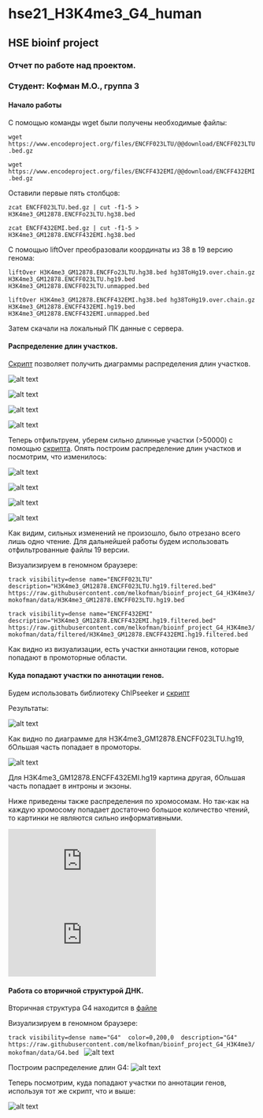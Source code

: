 # hse21_H3K4me3_G4_human
## HSE bioinf project
### Отчет по работе над проектом. 
### Студент: Кофман М.О., группа 3
#### Начало работы 
С помощью команды wget были получены необходимые файлы:

`wget https://www.encodeproject.org/files/ENCFF023LTU/@@download/ENCFF023LTU.bed.gz`

`wget https://www.encodeproject.org/files/ENCFF432EMI/@@download/ENCFF432EMI.bed.gz`

Оставили первые пять столбцов:

`zcat ENCFF023LTU.bed.gz | cut -f1-5 > H3K4me3_GM12878.ENCFFo23LTU.hg38.bed`

`zcat ENCFF432EMI.bed.gz | cut -f1-5 > H3K4me3_GM12878.ENCFF432EMI.hg38.bed`

С помощью liftOver преобразовали координаты из 38 в 19 версию генома:

`liftOver H3K4me3_GM12878.ENCFFo23LTU.hg38.bed hg38ToHg19.over.chain.gz H3K4me3_GM12878.ENCFF023LTU.hg19.bed H3K4me3_GM12878.ENCFF023LTU.unmapped.bed`

`liftOver H3K4me3_GM12878.ENCFF432EMI.hg38.bed hg38ToHg19.over.chain.gz H3K4me3_GM12878.ENCFF432EMI.hg19.bed H3K4me3_GM12878.ENCFF432EMI.unmapped.bed`

Затем скачали на локальный ПК данные с сервера. 

#### Распределение длин участков.

[Скрипт](https://github.com/melkofman/bioinf_project_G4_H3K4me3/blob/mokofman/src/len_hist.R) позволяет получить диаграммы распределения длин участков. 

![alt text](https://github.com/melkofman/bioinf_project_G4_H3K4me3/blob/mokofman/images/len_hist.H3K4me3_GM12878.ENCFF023LTU.hg19.png "H3K4me3_GM12878.ENCFF023.hg19 до фильтрации")

![alt text](https://github.com/melkofman/bioinf_project_G4_H3K4me3/blob/mokofman/images/len_hist.H3K4me3_GM12878.ENCFFo23LTU.hg38.png "H3K4me3_GM12878.ENCFFo23LTU.hg38 до фильтрации")

![alt text](https://github.com/melkofman/bioinf_project_G4_H3K4me3/blob/mokofman/images/len_hist.H3K4me3_GM12878.ENCFF432EMI.hg19.png "H3K4me3_GM12878.ENCFF432EMI.hg19 до фильтрации")

![alt text](https://github.com/melkofman/bioinf_project_G4_H3K4me3/blob/mokofman/images/len_hist.H3K4me3_GM12878.ENCFF432EMI.hg38.png "H3K4me3_GM12878.ENCFF432EMI.hg38 до фильтрации")

Теперь отфильтруем, уберем сильно длинные участки (>50000) с помощью [скрипта](https://github.com/melkofman/bioinf_project_G4_H3K4me3/blob/mokofman/src/filter_peaks.R).
Опять построим распределение длин участков и посмотрим, что изменилось: 

![alt text](https://github.com/melkofman/bioinf_project_G4_H3K4me3/blob/mokofman/images/len_hist.H3K4me3_GM12878.ENCFF023LTU.hg19.filtered.png "H3K4me3_GM12878.ENCFF023LTU.hg19 после фильтрации")

![alt text](https://github.com/melkofman/bioinf_project_G4_H3K4me3/blob/mokofman/images/len_hist.H3K4me3_GM12878.ENCFFo23LTU.hg38.filtered.png "H3K4me3_GM12878.ENCFF023LTU.hg38 после фильтрации")

![alt text](https://github.com/melkofman/bioinf_project_G4_H3K4me3/blob/mokofman/images/len_hist.H3K4me3_GM12878.ENCFF432EMI.hg19.filtered.png "H3K4me3_GM12878.ENCFF432EMI.hg19 после фильтрации")

![alt text](https://github.com/melkofman/bioinf_project_G4_H3K4me3/blob/mokofman/images/len_hist.H3K4me3_GM12878.ENCFF432EMI.hg38.filtered.png "H3K4me3_GM12878.ENCFF432EMI.hg38 после фильтрации")

Как видим, сильных изменений не произошло, было отрезано всего лишь одно чтение. 
Для дальнейшей работы будем использовать отфильтрованные файлы 19 версии. 

Визуализируем в геномном браузере: 

`track visibility=dense name="ENCFF023LTU"  description="H3K4me3_GM12878.ENCFF023LTU.hg19.filtered.bed"
https://raw.githubusercontent.com/melkofman/bioinf_project_G4_H3K4me3/mokofman/data/H3K4me3_GM12878.ENCFF023LTU.hg19.bed`

`track visibility=dense name="ENCFF432EMI" description="H3K4me3_GM12878.ENCFF432EMI.hg19.filtered.bed"
https://raw.githubusercontent.com/melkofman/bioinf_project_G4_H3K4me3/mokofman/data/filtered/H3K4me3_GM12878.ENCFF432EMI.hg19.filtered.bed`

Как видно из визуализации, есть участки аннотации генов, которые попадают в промоторные области. 

#### Куда попадают участки по аннотации генов. 
Будем использовать библиотеку ChIPseeker и [скрипт](https://github.com/melkofman/bioinf_project_G4_H3K4me3/blob/mokofman/src/peakAnno.R)

Результаты: 

![alt text](https://github.com/melkofman/bioinf_project_G4_H3K4me3/blob/mokofman/images/chip_seeker.H3K4me3_GM12878.ENCFF023LTU.hg19.filtered.plotAnnoPie.png "H3K4me3_GM12878.ENCFF023LTU.hg19")

Как видно по диаграмме для H3K4me3_GM12878.ENCFF023LTU.hg19, бОльшая часть попадает в промоторы. 

![alt text](https://github.com/melkofman/bioinf_project_G4_H3K4me3/blob/mokofman/images/chip_seeker.H3K4me3_GM12878.ENCFF432EMI.hg19.filtered.plotAnnoPie.png "H3K4me3_GM12878.ENCFF432EMI.hg19")

Для H3K4me3_GM12878.ENCFF432EMI.hg19 картина другая, бОльшая часть попадает в интроны и экзоны. 

Ниже приведены также распределения по хромосомам. Но так-как на каждую хромосому попадает достаточно большое количество чтений, то картинки не являются сильно информативными. 

![alt text](https://github.com/melkofman/bioinf_project_G4_H3K4me3/blob/mokofman/images/chip_seeker.H3K4me3_GM12878.ENCFF023LTU.hg19.filtered.covplot.pdf "H3K4me3_GM12878.ENCFF023LTU.hg19 по хромосомам")
![alt text](https://github.com/melkofman/bioinf_project_G4_H3K4me3/blob/mokofman/images/chip_seeker.H3K4me3_GM12878.ENCFF432EMI.hg19.filtered.covplot.pdf "H3K4me3_GM12878.ENCFF432EMI.hg19 по хромосомам")


#### Работа со вторичной структурой ДНК.
Вторичная структура G4 находится в [файле](https://github.com/melkofman/bioinf_project_G4_H3K4me3/blob/mokofman/data/G4.bed)

Визуализируем в геномном браузере: 

`track visibility=dense name="G4"  color=0,200,0  description="G4"
https://raw.githubusercontent.com/melkofman/bioinf_project_G4_H3K4me3/mokofman/data/G4.bed
`
![alt text](https://github.com/melkofman/bioinf_project_G4_H3K4me3/blob/mokofman/images/G4_genBr.png "визуализация G4 в геномном браузере")

Построим распределение длин G4:
![alt text](https://github.com/melkofman/bioinf_project_G4_H3K4me3/blob/mokofman/images/len_hist.G4.png " распределение длины")


Теперь посмотрим, куда попадают участки по аннотации генов, используя тот же скрипт, что и выше:

![alt text](https://github.com/melkofman/bioinf_project_G4_H3K4me3/blob/mokofman/images/chip_seeker.G4.plotAnnoPie.png "участки по аннотации")


